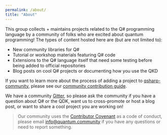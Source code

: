 ```yaml
---
permalink: /about/
title: "About"
---
```


This group collects + maintains projects related to the Q# programming language by a community of folks who are excited about quantum programming!
The types of content hosted here are (but are not limited to):

- New community libraries for Q#
- Tutorial or workshop materials featuring Q# code
- Extensions to the Q# language itself that need some testing before being added to official repositories
- Blog posts on cool Q# projects or documenting how you use the QKD

If you want to learn more about the process of adding a project to [qsharp-community](https://qsharp.community), please see our [community contribution guide](./_pages/CONTRIBUTING.md).

We have a community [Gitter](https://gitter.im/qsharp-community/community?utm_source=share-link&utm_medium=link&utm_campaign=share-link), so please ask the community if you have a question about Q# or the QDK, want us to cross-promote or host a blog post, or want to share a cool project you are working on!

> Our community uses the [Contributor Covenant](https://www.contributor-covenant.org/) as a code of conduct, please email [info@quantum.community](mailto:info@quantum.community) if you have any questions or need to report something.
